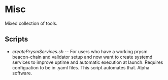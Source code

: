 # Misc

Mixed collection of tools.

## Scripts
- *createPrysmServices.sh* -- For users who have a working prysm beacon-chain and validator setup and now want to create systemd services to improve uptime and automatic execution at launch.  Requires configuation to be in .yaml files.  This script automates that.  Alpha software.
